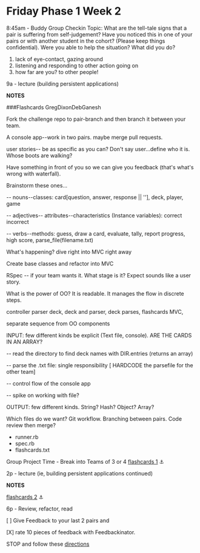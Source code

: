 # Friday Phase 1 Week 2

8:45am - Buddy Group Checkin
Topic: What are the tell-tale signs that a pair is suffering from self-judgement? Have you noticed this in one of your pairs or with another student in the cohort? (Please keep things confidential). Were you able to help the situation? What did you do?

1. lack of eye-contact, gazing around
2. listening and responding to other action going on
3. how far are you? to other people!


9a - lecture (building persistent applications)

**NOTES**

###Flashcards GregDixonDebGanesh

Fork the challenge repo to pair-branch and then branch it between your team.

A console app--work in two pairs. maybe merge pull requests.

user stories-- be as specific as you can? Don't say user...define who it is. Whose boots are walking?

Have something in front of you so we can give you feedback (that's what's wrong with waterfall).

Brainstorm these ones...

-- nouns--classes: card[question, answer, response || ''], deck, player, game

-- adjectives-- attributes--characteristics (Instance variables): correct incorrect

-- verbs--methods: guess, draw a card, evaluate, tally, report progress, high score, parse_file(filename.txt)

What's happening?  dive right into MVC right away

Create base classes and refactor into MVC

RSpec -- if your team wants it. What stage is it? Expect sounds like a user story.

What is the power of OO? It is readable. It manages the flow in discrete steps.

controller parser deck, deck and parser,  deck parses, flashcards MVC,

separate sequence from OO components

INPUT: few different kinds be explicit (Text file, console). ARE THE CARDS IN AN ARRAY?

-- read the directory to find deck names with DIR.entries (returns an array)

 -- parse the .txt file: single responsibility [ HARDCODE the parsefile for the other team]

 -- control flow of the console app

 -- spike on working with file?

OUTPUT:  few different kinds. String? Hash? Object? Array?

Which files do we want? Git workflow. Branching between pairs. Code review then merge?
  * runner.rb
  * spec.rb
  * flashcards.txt

Group Project Time - Break into Teams of 3 or 4
[flashcards 1](https://github.com/sf-fiddler-crabs-2015/ruby-flashcards-1-single-deck-challenge) :anchor:

2p - lecture (ie, building persistent applications continued)

**NOTES**

[flashcards 2](https://github.com/sf-fiddler-crabs-2015/ruby-flashcards-2-mvc-pattern-more-challenge) :anchor:


6p - Review, refactor, read

[ ] Give Feedback to your last 2 pairs and

[X] rate 10 pieces of feedback with Feedbackinator.


STOP and follow these [directions](https://github.com/sf-fiddler-crabs-2015/phase-1-guide/blob/master/week-1/reference/guide-your-learning.md)
